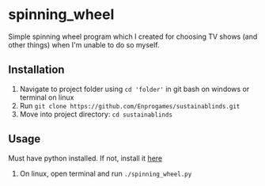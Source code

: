 # spinning_wheel
Simple spinning wheel program which I created for choosing TV shows (and other things) when I'm unable to do so myself.

## Installation
1. Navigate to project folder using `cd 'folder'` in git bash on windows or terminal on linux
2. Run `git clone https://github.com/Enprogames/sustainablinds.git`
3. Move into project directory: `cd sustainablinds`

## Usage
Must have python installed. If not, install it [here](https://www.python.org/downloads/)
1. On linux, open terminal and run `./spinning_wheel.py`
